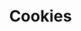 ---
title: Cookies
date: 
draft: false

# descripcion
description : Aros pasantes trepadores. Precio por par. Se ajusta detrás del lóbulo sin tuerquita. En plata 925.

materials: Plata 925

color: 

dimensions: Largo total 2cm

code: 01-05-0884

type: "Aros"

categories: []

price: $4.620,00

price_eftvo: $3.930,00

# Images
# first image will be shown in the product page
images:
  # - image: "images/path_to_image"
  # La ubicacion de las imagenes es imagenes/Aros/Aros.Trepadores/01-05-0884-cookies
  - image: "./images/aros/trepadores/01-05-0884-cookies_a.jpg"
  - image: "./images/aros/trepadores/01-05-0884-cookies_b.jpg"
  - image: "./images/aros/trepadores/01-05-0884-cookies_c.jpg"
---